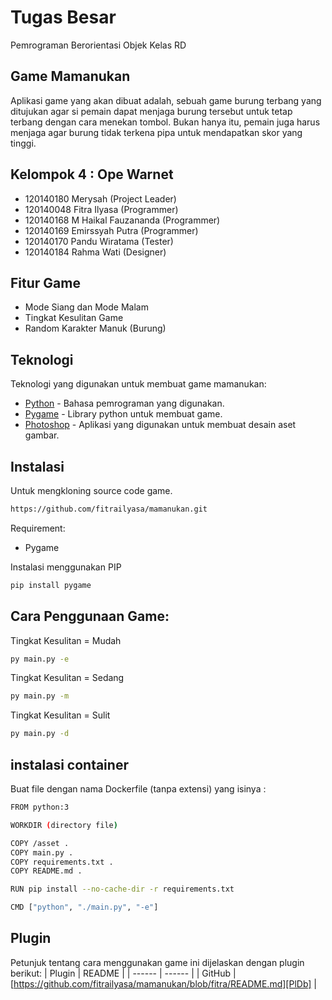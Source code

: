# Tugas Besar 
Pemrograman Berorientasi Objek Kelas RD
## Game Mamanukan
Aplikasi game yang akan dibuat adalah, sebuah game burung terbang yang ditujukan agar si pemain dapat menjaga burung tersebut untuk tetap terbang dengan cara menekan tombol. Bukan hanya itu, pemain juga harus menjaga agar burung tidak terkena pipa untuk mendapatkan skor yang tinggi.

## Kelompok 4 : Ope Warnet
- 120140180 Merysah (Project Leader)
- 120140048 Fitra Ilyasa (Programmer)
- 120140168 M Haikal Fauzananda (Programmer)
- 120140169 Emirssyah Putra (Programmer)
- 120140170 Pandu Wiratama (Tester)
- 120140184 Rahma Wati (Designer)


## Fitur Game

- Mode Siang dan Mode Malam
- Tingkat Kesulitan Game
- Random Karakter Manuk (Burung)

## Teknologi

Teknologi yang digunakan untuk membuat game mamanukan:

- [Python] - Bahasa pemrograman yang digunakan.
- [Pygame] - Library python untuk membuat game.
- [Photoshop] - Aplikasi yang digunakan untuk membuat desain aset gambar.

## Instalasi
Untuk mengkloning source code game.

```sh
https://github.com/fitrailyasa/mamanukan.git
```

Requirement:
- Pygame

Instalasi menggunakan PIP
```sh
pip install pygame
```

## Cara Penggunaan Game:
Tingkat Kesulitan = Mudah
```sh
py main.py -e
```
Tingkat Kesulitan = Sedang
```sh
py main.py -m
```
Tingkat Kesulitan = Sulit
```sh
py main.py -d
```
## instalasi container
Buat file dengan nama Dockerfile (tanpa extensi) yang isinya :
```sh 
FROM python:3

WORKDIR (directory file)

COPY /asset .
COPY main.py . 
COPY requirements.txt .
COPY README.md .

RUN pip install --no-cache-dir -r requirements.txt

CMD ["python", "./main.py", "-e"]
```

## Plugin

Petunjuk tentang cara menggunakan game ini dijelaskan dengan plugin berikut:
| Plugin | README |
| ------ | ------ |
| GitHub | [https://github.com/fitrailyasa/mamanukan/blob/fitra/README.md][PlDb] |

   [Python]: <https://www.python.org/>
   [Pygame]: <https://www.pygame.org/>
   [Photoshop]: <https://www.adobe.com/sea/products/photoshop.html>
